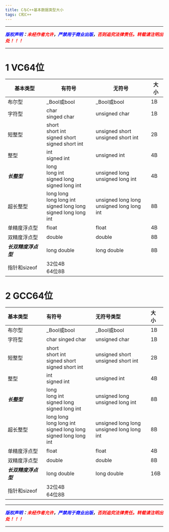 ```yaml
---
title: C与C++基本数据类型大小
tags: C和C++
---
```


------

***<font color=blue>版权声明</font>：<font color=red>未经作者允许</font>，<font color=blue>严禁用于商业出版</font>，<font color=red>否则追究法律责任。转载请注明出处！！！</font>***

------

# 1 VC64位
|基本类型|有符号| 无符号|大小|
|--|--|--|--|
|布尔型|_Bool或bool|_Bool或bool|1B
|字符型|char<br />singed char| unsigned char |1B|
|短整型|short<br />short int<br />signed short<br />signed short int|unsigned short<br />unsigned short int|	2B	|	
|整型|int<br />signed int|unsigned int|4B	|
|***长整型***|long<br />long int<br />signed long<br />signed long int|unsigned long<br /> unsigned long int|4B|
|超长整型|long long <br />long long int<br />signed long long <br />signed long long int| unsigned long long <br />unsigned long long int|8B
|单精度浮点型|float|float|4B
|双精度浮点型|double|double|8B|
|***长双精度浮点型***|long double|long double|	8B|
|指针和sizeof|32位4B<br />64位8B


# 2 GCC64位


|基本类型|有符号| 无符号类型|大小|
|:--|:--|:--|:--|
|布尔型  |_Bool或bool|_Bool或bool|1B
|字符型|char singed char| unsigned char |1B|
|短整型|short<br />short int<br />signed short<br />signed short int	|unsigned short<br />unsigned short int|	2B	|	
|整型|int<br />signed int	|unsigned int|4B	|
|***长整型***|long<br />long int<br />signed long<br />signed long int|unsigned long<br /> unsigned long int|	8B	|
|超长整型|long long <br />long long int<br /> signed long long <br />signed long long int| unsigned long long <br />unsigned long long int|8B
|单精度浮点型|float|	float|	4B
|双精度浮点型|double|double	|8B|
|***长双精度浮点型***|long double|long double|	16B|
|指针和sizeof|32位4B<br />64位8B|

------

***<font color=blue>版权声明</font>：<font color=red>未经作者允许</font>，<font color=blue>严禁用于商业出版</font>，<font color=red>否则追究法律责任。转载请注明出处！！！</font>***

------